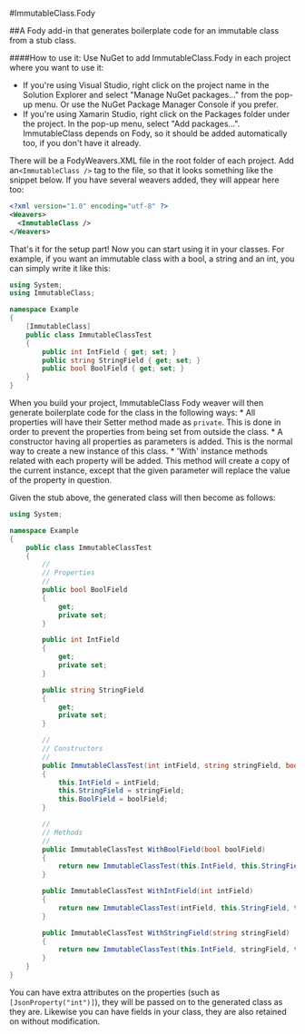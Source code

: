 #ImmutableClass.Fody

##A Fody add-in that generates boilerplate code for an immutable class from a stub class.

####How to use it:
Use NuGet to add ImmutableClass.Fody in each project where you want to use it:
* If you're using Visual Studio, right click on the project name in the Solution Explorer and select "Manage NuGet packages..." from the pop-up menu. Or use the NuGet Package Manager Console if you prefer.
* If you're using Xamarin Studio, right click on the Packages folder under the project. In the pop-up menu, select "Add packages...".
ImmutableClass depends on Fody, so it should be added automatically too, if you don't have it already.

There will be a FodyWeavers.XML file in the root folder of each project. Add an`<ImmutableClass />` tag to the file, so that it looks something like the snippet below. If you have several weavers added, they will appear here too:

```xml
<?xml version="1.0" encoding="utf-8" ?>
<Weavers>
  <ImmutableClass />
</Weavers>
```
That's it for the setup part! Now you can start using it in your classes. For example, if you want an immutable class with a bool, a string and an int, you can simply write it like this:

```c#
using System;
using ImmutableClass;

namespace Example
{
    [ImmutableClass]
    public class ImmutableClassTest
    {
        public int IntField { get; set; }
        public string StringField { get; set; }
        public bool BoolField { get; set; }
    }
}
```

When you build your project, ImmutableClass Fody weaver will then generate boilerplate code for the class in the following ways:
    * All properties will have their Setter method made as `private`. This is done in order to prevent the properties from being set from outside the class.
    * A constructor having all properties as parameters is added. This is the normal way to create a new instance of this class.
    * 'With' instance methods related with each property will be added. This method will create a copy of the current instance, except that the given parameter will replace the value of the property in question.

Given the stub above, the generated class will then become as follows:

```c#
using System;

namespace Example
{
	public class ImmutableClassTest
	{
		//
		// Properties
		//
		public bool BoolField
		{
			get;
			private set;
		}

		public int IntField
		{
			get;
			private set;
		}

		public string StringField
		{
			get;
			private set;
		}

		//
		// Constructors
		//
		public ImmutableClassTest(int intField, string stringField, bool boolField)
		{
			this.IntField = intField;
			this.StringField = stringField;
			this.BoolField = boolField;
		}

		//
		// Methods
		//
		public ImmutableClassTest WithBoolField(bool boolField)
		{
			return new ImmutableClassTest(this.IntField, this.StringField, boolField);
		}

		public ImmutableClassTest WithIntField(int intField)
		{
			return new ImmutableClassTest(intField, this.StringField, this.BoolField);
		}

		public ImmutableClassTest WithStringField(string stringField)
		{
			return new ImmutableClassTest(this.IntField, stringField, this.BoolField);
		}
	}
}
```

You can have extra attributes on the properties (such as `[JsonProperty("int")]`), they will be passed on to the generated class as they are. Likewise you can have fields in your class, they are also retained on without modification.
